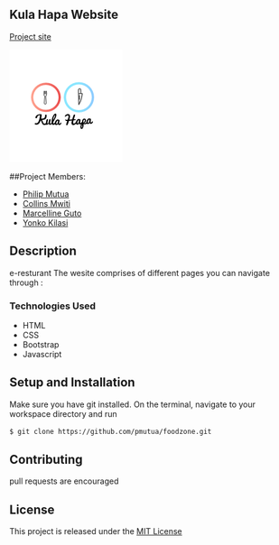 
## Kula Hapa Website
[Project site]( https://pmutua.github.io/)

![KulaHapa website Logo](/images/klogo2.png)

##Project Members:
* [Philip Mutua](pmutua@live.com)
* [Collins Mwiti ](collotush@gmail.com) 
* [Marcelline Guto](gmercylyne@gmail.com) 
* [Yonko Kilasi](yonkokilasi@gmail.com) 

## Description
e-resturant 
The wesite comprises of different pages you can navigate through :
### Technologies Used
* HTML
* CSS
* Bootstrap
* Javascript

## Setup and Installation
Make sure you have git installed. On the terminal, navigate to your workspace directory and run

```bash
$ git clone https://github.com/pmutua/foodzone.git

```
## Contributing
pull requests are encouraged 
## License
This project is released under the [MIT License](./LICENSE.md)

